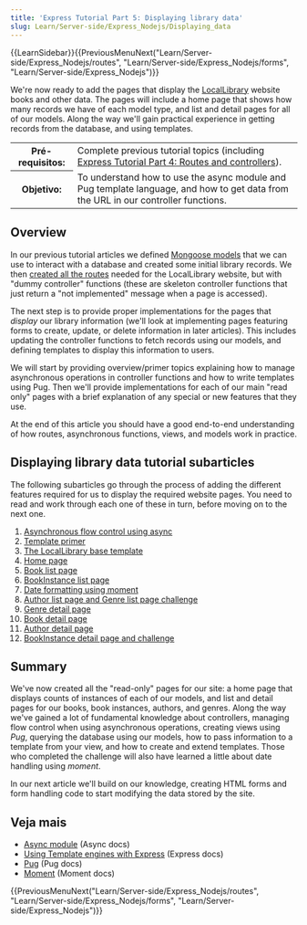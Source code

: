 ```yaml
---
title: 'Express Tutorial Part 5: Displaying library data'
slug: Learn/Server-side/Express_Nodejs/Displaying_data
---
```


{{LearnSidebar}}{{PreviousMenuNext("Learn/Server-side/Express_Nodejs/routes", "Learn/Server-side/Express_Nodejs/forms", "Learn/Server-side/Express_Nodejs")}}

We're now ready to add the pages that display the [LocalLibrary](/pt-BR/docs/Learn/Server-side/Express_Nodejs/Tutorial_local_library_website) website books and other data. The pages will include a home page that shows how many records we have of each model type, and list and detail pages for all of our models. Along the way we'll gain practical experience in getting records from the database, and using templates.

<table class="learn-box standard-table">
  <tbody>
    <tr>
      <th scope="row">Pré-requisitos:</th>
      <td>
        Complete previous tutorial topics (including
        <a href="/en-US/docs/Learn/Server-side/Express_Nodejs/routes"
          >Express Tutorial Part 4: Routes and controllers</a
        >).
      </td>
    </tr>
    <tr>
      <th scope="row">Objetivo:</th>
      <td>
        To understand how to use the async module and Pug template language, and
        how to get data from the URL in our controller functions.
      </td>
    </tr>
  </tbody>
</table>

## Overview

In our previous tutorial articles we defined [Mongoose models](/pt-BR/docs/Learn/Server-side/Express_Nodejs/mongoose) that we can use to interact with a database and created some initial library records. We then [created all the routes](/pt-BR/docs/Learn/Server-side/Express_Nodejs/routes) needed for the LocalLibrary website, but with "dummy controller" functions (these are skeleton controller functions that just return a "not implemented" message when a page is accessed).

The next step is to provide proper implementations for the pages that _display_ our library information (we'll look at implementing pages featuring forms to create, update, or delete information in later articles). This includes updating the controller functions to fetch records using our models, and defining templates to display this information to users.

We will start by providing overview/primer topics explaining how to manage asynchronous operations in controller functions and how to write templates using Pug. Then we'll provide implementations for each of our main "read only" pages with a brief explanation of any special or new features that they use.

At the end of this article you should have a good end-to-end understanding of how routes, asynchronous functions, views, and models work in practice.

## Displaying library data tutorial subarticles

The following subarticles go through the process of adding the different features required for us to display the required website pages. You need to read and work through each one of these in turn, before moving on to the next one.

1. [Asynchronous flow control using async](/pt-BR/docs/Learn/Server-side/Express_Nodejs/Displaying_data/flow_control_using_async)
2. [Template primer](/pt-BR/docs/Learn/Server-side/Express_Nodejs/Displaying_data/Template_primer)
3. [The LocalLibrary base template](/pt-BR/docs/Learn/Server-side/Express_Nodejs/Displaying_data/LocalLibrary_base_template)
4. [Home page](/pt-BR/docs/Learn/Server-side/Express_Nodejs/Displaying_data/Home_page)
5. [Book list page](/pt-BR/docs/Learn/Server-side/Express_Nodejs/Displaying_data/Book_list_page)
6. [BookInstance list page](/pt-BR/docs/Learn/Server-side/Express_Nodejs/Displaying_data/BookInstance_list_page)
7. [Date formatting using moment](/pt-BR/docs/Learn/Server-side/Express_Nodejs/Displaying_data/Date_formatting_using_moment)
8. [Author list page and Genre list page challenge](/pt-BR/docs/Learn/Server-side/Express_Nodejs/Displaying_data/Author_list_page)
9. [Genre detail page](/pt-BR/docs/Learn/Server-side/Express_Nodejs/Displaying_data/Genre_detail_page)
10. [Book detail page](/pt-BR/docs/Learn/Server-side/Express_Nodejs/Displaying_data/Book_detail_page)
11. [Author detail page](/pt-BR/docs/Learn/Server-side/Express_Nodejs/Displaying_data/Author_detail_page)
12. [BookInstance detail page and challenge](/pt-BR/docs/Learn/Server-side/Express_Nodejs/Displaying_data/BookInstance_detail_page_and_challenge)

## Summary

We've now created all the "read-only" pages for our site: a home page that displays counts of instances of each of our models, and list and detail pages for our books, book instances, authors, and genres. Along the way we've gained a lot of fundamental knowledge about controllers, managing flow control when using asynchronous operations, creating views using _Pug_, querying the database using our models, how to pass information to a template from your view, and how to create and extend templates. Those who completed the challenge will also have learned a little about date handling using _moment_.

In our next article we'll build on our knowledge, creating HTML forms and form handling code to start modifying the data stored by the site.

## Veja mais

- [Async module](http://caolan.github.io/async/docs.html) (Async docs)
- [Using Template engines with Express](https://expressjs.com/en/guide/using-template-engines.html) (Express docs)
- [Pug](https://pugjs.org/api/getting-started.html) (Pug docs)
- [Moment](http://momentjs.com/docs/) (Moment docs)

{{PreviousMenuNext("Learn/Server-side/Express_Nodejs/routes", "Learn/Server-side/Express_Nodejs/forms", "Learn/Server-side/Express_Nodejs")}}
